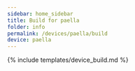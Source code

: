```yaml
---
sidebar: home_sidebar
title: Build for paella
folder: info
permalink: /devices/paella/build
device: paella
---
```

{% include templates/device_build.md %}
